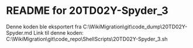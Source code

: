 # README for 20TD02Y-Spyder_3
Denne koden ble eksportert fra C:\WikiMigration\git\code_dump\20TD02Y-Spyder.md
Link til denne koden: C:\WikiMigration\git\code_repo\ShellScripts\20TD02Y-Spyder_3.sh
